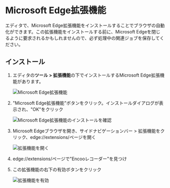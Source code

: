 # Microsoft Edge拡張機能

エディタで、Microsoft Edge拡張機能をインストールすることでブラウザの自動化ができます。この拡張機能をインストールする前に、Microsoft Edgeを閉じるように要求されるかもしれませんので、必ず処理中の関連ジョブを保存してください。

## インストール

1. エディタの**ツール > 拡張機能**の下でインストールするMicrosoft Edge拡張機能があります。

    ![Microsoft Edge拡張機能](https://docimages.blob.core.chinacloudapi.cn/images/Studio/Market/extensioninpath20201019.png)

2. "Microsoft Edge拡張機能"ボタンをクリック。インストールダイアログが表示され、"OK"をクリック

    ![Microsoft Edge拡張機能のインストールを確認](https://docimages.blob.core.chinacloudapi.cn/images/Amanda/Extension/Edge/InstallWindow.jpg)

3. Microsoft Edgeブラウザを開き、サイドナビゲーションバー > 拡張機能をクリック、edge://extensions/ページを開く

    ![拡張機能を開く](https://docimages.blob.core.chinacloudapi.cn/images/Amanda/Extension/Edge/BrowserSetting.jpg)

4. edge://extensions/ページで"Encooレコーダー"を見つけ

5. この拡張機能の右下の有効ボタンをクリック

    ![拡張機能を有効](https://docimages.blob.core.chinacloudapi.cn/images/Amanda/Extension/Edge/InstalledInBrowser.png)

